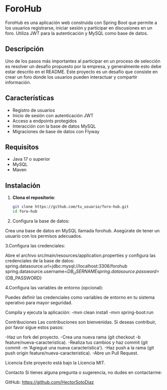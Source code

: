 # ForoHub
ForoHub es una aplicación web construida con Spring Boot que permite a los usuarios registrarse, iniciar sesión y participar en discusiones en un foro. 
Utiliza JWT para la autenticación y MySQL como base de datos.

## Descripción
Uno de los pasos más importantes al participar en un proceso de selección es resolver un desafío propuesto por la empresa, y generalmente esto debe estar descrito en el README. 
Este proyecto es un desafío que consiste en crear un foro donde los usuarios pueden interactuar y compartir información.

## Características
- Registro de usuarios
- Inicio de sesión con autenticación JWT
- Acceso a endpoints protegidos
- Interacción con la base de datos MySQL
- Migraciones de base de datos con Flyway

## Requisitos
- Java 17 o superior
- MySQL
- Maven

## Instalación

1. **Clona el repositorio**:
   ```bash
   git clone https://github.com/tu_usuario/foro-hub.git
   cd foro-hub

2. Configura la base de datos:

Crea una base de datos en MySQL llamada forohub.
Asegúrate de tener un usuario con los permisos adecuados.

3.Configura las credenciales:

Abre el archivo src/main/resources/application.properties y configura las credenciales de la base de datos:
	spring.datasource.url=jdbc:mysql://localhost:3306/forohub
	spring.datasource.username=${DB_USERNAME}
	spring.datasource.password=${DB_PASSWORD}

4.Configura las variables de entorno (opcional):

Puedes definir las credenciales como variables de entorno en tu sistema operativo para mayor seguridad.

Compila y ejecuta la aplicación:
	-mvn clean install
	-mvn spring-boot:run


Contribuciones
	Las contribuciones son bienvenidas. Si deseas contribuir, por favor sigue estos pasos:

-Haz un fork del proyecto.
-Crea una nueva rama (git checkout -b feature/nueva-caracteristica).
-Realiza tus cambios y haz commit (git commit -m 'Agregué una nueva característica').
-Haz push a la rama (git push origin feature/nueva-caracteristica).
-Abre un Pull Request.

Licencia
	Este proyecto está bajo la Licencia MIT. 

Contacto
Si tienes alguna pregunta o sugerencia, no dudes en contactarme:

GitHub: https://github.com/HectorSotoDiaz

